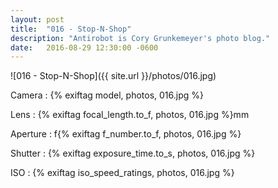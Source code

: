 ```yaml
---
layout: post
title:  "016 - Stop-N-Shop"
description: "Antirobot is Cory Grunkemeyer's photo blog."
date:   2016-08-29 12:30:00 -0600
---
```


![016 - Stop-N-Shop]({{ site.url }}/photos/016.jpg)

Camera
: {% exiftag model, photos, 016.jpg %}

Lens
: {% exiftag focal_length.to_f, photos, 016.jpg %}mm

Aperture
: f{% exiftag f_number.to_f, photos, 016.jpg %}

Shutter
: {% exiftag exposure_time.to_s, photos, 016.jpg %}

ISO
: {% exiftag iso_speed_ratings, photos, 016.jpg %}

